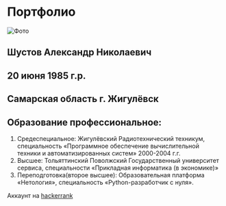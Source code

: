 # Портфолио
![Фото](../../../D:/%D0%A0%D0%B0%D0%B1%D0%BE%D1%87%D0%B8%D0%B9%20%D1%81%D1%82%D0%BE%D0%BB/About-me/rSG7fNnNd.jpg)
## Шустов Александр Николаевич
## 20 июня 1985 г.р.
## Самарская область г. Жигулёвск

## Образование профессиональное:
   1. Средеспециальное: Жигулёвский Радиотехнический техникум, специальность «Программное обеспечение вычислительной техники и автоматизированных систем» 2000-2004 г.г.
   2. Высшее: Тольяттинский Поволжский Государственный университет сервиса, специальности «Прикладная информатика (в экономике)»
   3. Переподготовка(второе высшее): Образовательная платформа «Нетология», специальность «Python-разработчик с нуля».

Аккаунт на [hackerrank](https://www.hackerrank.com/shuraken999?hr_r=1)



